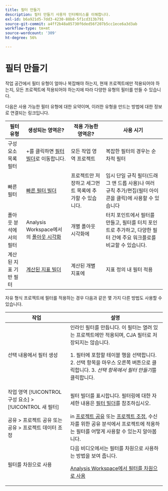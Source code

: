 ```yaml
---
title: 필터 만들기
description: 필터 만들기 사용자 인터페이스를 이해합니다.
exl-id: b6a921d5-7dd3-4230-88b8-5f1cd313b791
source-git-commit: a4ff2b48a85730f6ded56f207b5cc1ece6a3d3ab
workflow-type: tm+mt
source-wordcount: '309'
ht-degree: 56%

---
```


# 필터 만들기

작업 공간에서 필터 유형이 얼마나 복잡해야 하는지, 현재 프로젝트에만 적용되어야 하는지, 모든 프로젝트에 적용되어야 하는지에 따라 다양한 유형의 필터를 만들 수 있습니다.

다음은 사용 가능한 필터 유형에 대한 요약이며, 이러한 유형을 만드는 방법에 대한 정보로 연결되는 링크입니다.

| 필터 유형 | 생성되는 영역은? | 적용 가능한 영역은? | 사용 시기 |
| --- | --- | --- | --- |
| 구성 요소 목록 필터 | +를 클릭하면 [필터 빌더](/help/components/filters/filter-builder.md)로 이동합니다. | 모든 작업 영역 프로젝트 | 복잡한 필터의 경우는 순차적 필터 |
| 빠른 필터 | [빠른 필터 빌더](/help/components/filters/quick-filters.md) | 프로젝트만 저장하고 세그먼트 목록에 추가할 수 있습니다. | 임시 단일 규칙 필터(드래그 앤 드롭 사용)나 여러 규칙 추가/편집(필터 아이콘을 클릭)에 사용할 수 있습니다 |
| 폴아웃 분석에서의 필터 | Analysis Workspace에서의 [폴아웃 시각화](/help/analysis-workspace/visualizations/fallout/compare-segments-fallout.md) | 개별 폴아웃 시각화에 | 터치 포인트에서 필터를 만들고, 필터를 터치 포인트로 추가하고, 다양한 필터 간에 주요 워크플로를 비교할 수 있습니다. |
| 계산된 지표 기반 필터 | [계산된 지표 빌더](/help/components/calc-metrics/cm-workflow/metrics-with-segments.md) | 계산된 개별 지표에 | 지표 정의 내 필터 적용 |

자유 형식 프로젝트에 필터를 적용하는 경우 다음과 같은 몇 가지 다른 방법도 사용할 수 있습니다.

| 작업 | 설명 |
| --- | --- |
| 선택 내용에서 필터 생성 | 인라인 필터를 만듭니다. 이 필터는 열려 있는 프로젝트에만 적용되며, CJA 필터로 저장되지는 않습니다.<p> 1. 필터에 포함할 테이블 행을 선택합니다. 2. 선택 항목을 마우스 오른쪽 버튼으로 클릭합니다.  3. *선택 항목에서 필터 만들기*&#x200B;를 클릭합니다. |
| 작업 영역 [!UICONTROL 구성 요소] > [!UICONTROL 새 필터] | 필터 빌더를 표시합니다. 필터링에 대한 자세한 내용은 [필터 빌더](/help/components/filters/filter-builder.md)를 참조하십시오. |
| 공유 > 프로젝트 공유 또는 공유 > 프로젝트 데이터 조정 | in [프로젝트 공유](/help/analysis-workspace/curate-share/share-projects.md) 또는 [프로젝트 조정](/help/analysis-workspace/curate-share/curate.md), 수신자를 위한 공유 분석에서 프로젝트에 적용하는 필터를 어떻게 사용할 수 있는지 알아봅니다. |
| 필터를 차원으로 사용 | 다음 비디오에서는 필터를 차원으로 사용하는 방법을 보여 줍니다.  <p>[Analysis Workspace에서 필터를 차원으로 사용](https://experienceleague.adobe.com/docs/customer-journey-analytics-learn/tutorials/components/filters/use-filters-as-dimensions.html)</p> |
